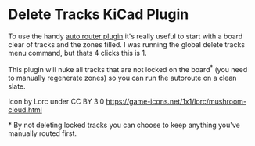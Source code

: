 # Delete Tracks KiCad Plugin

To use the handy [auto router plugin](https://github.com/random-builder/kicad_freerouting-plugin) it's really useful to start with a board clear of tracks and the zones filled. I was running the global delete tracks menu command, but thats 4 clicks this is 1.

This plugin will nuke all tracks that are not locked on the board<sup>*</sup> (you need to manually regenerate zones) so you can run the autoroute on a clean slate.

Icon by Lorc under CC BY 3.0
https://game-icons.net/1x1/lorc/mushroom-cloud.html

\* By not deleting locked tracks you can choose to keep anything you've manually routed first.